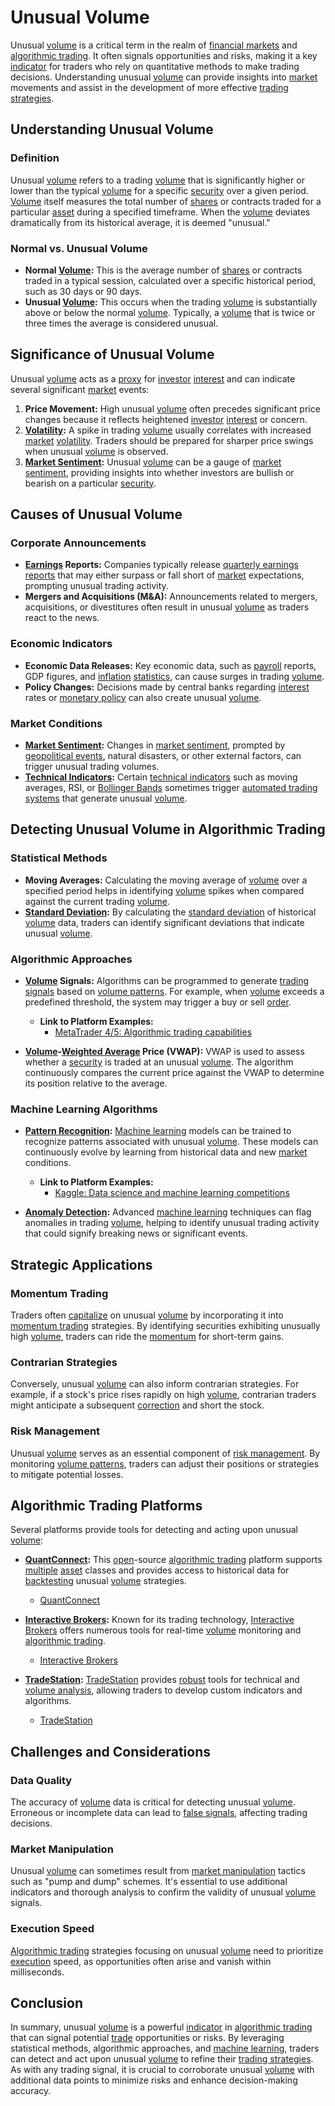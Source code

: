 # Unusual Volume

Unusual [volume](../v/volume.md) is a critical term in the realm of [financial markets](../f/financial_market.md) and [algorithmic trading](../a/algorithmic_trading.md). It often signals opportunities and risks, making it a key [indicator](../i/indicator.md) for traders who rely on quantitative methods to make trading decisions. Understanding unusual [volume](../v/volume.md) can provide insights into [market](../m/market.md) movements and assist in the development of more effective [trading strategies](../t/trading_strategies.md).

## Understanding Unusual Volume

### Definition

Unusual [volume](../v/volume.md) refers to a trading [volume](../v/volume.md) that is significantly higher or lower than the typical [volume](../v/volume.md) for a specific [security](../s/security.md) over a given period. [Volume](../v/volume.md) itself measures the total number of [shares](../s/shares.md) or contracts traded for a particular [asset](../a/asset.md) during a specified timeframe. When the [volume](../v/volume.md) deviates dramatically from its historical average, it is deemed "unusual."

### Normal vs. Unusual Volume

- **Normal [Volume](../v/volume.md):** This is the average number of [shares](../s/shares.md) or contracts traded in a typical session, calculated over a specific historical period, such as 30 days or 90 days.
- **Unusual [Volume](../v/volume.md):** This occurs when the trading [volume](../v/volume.md) is substantially above or below the normal [volume](../v/volume.md). Typically, a [volume](../v/volume.md) that is twice or three times the average is considered unusual.

## Significance of Unusual Volume

Unusual [volume](../v/volume.md) acts as a [proxy](../p/proxy.md) for [investor](../i/investor.md) [interest](../i/interest.md) and can indicate several significant [market](../m/market.md) events:

1. **Price Movement:** High unusual [volume](../v/volume.md) often precedes significant price changes because it reflects heightened [investor](../i/investor.md) [interest](../i/interest.md) or concern.
2. **[Volatility](../v/volatility.md):** A spike in trading [volume](../v/volume.md) usually correlates with increased [market](../m/market.md) [volatility](../v/volatility.md). Traders should be prepared for sharper price swings when unusual [volume](../v/volume.md) is observed.
3. **[Market Sentiment](../m/market_sentiment.md):** Unusual [volume](../v/volume.md) can be a gauge of [market sentiment](../m/market_sentiment.md), providing insights into whether investors are bullish or bearish on a particular [security](../s/security.md).

## Causes of Unusual Volume

### Corporate Announcements

- **[Earnings](../e/earnings.md) Reports:** Companies typically release [quarterly earnings reports](../q/quarterly_earnings_reports.md) that may either surpass or fall short of [market](../m/market.md) expectations, prompting unusual trading activity.
- **Mergers and Acquisitions (M&A):** Announcements related to mergers, acquisitions, or divestitures often result in unusual [volume](../v/volume.md) as traders react to the news.

### Economic Indicators

- **Economic Data Releases:** Key economic data, such as [payroll](../p/payroll.md) reports, GDP figures, and [inflation](../i/inflation.md) [statistics](../s/statistics.md), can cause surges in trading [volume](../v/volume.md).
- **Policy Changes:** Decisions made by central banks regarding [interest](../i/interest.md) rates or [monetary policy](../m/monetary_policy.md) can also create unusual [volume](../v/volume.md).

### Market Conditions

- **[Market Sentiment](../m/market_sentiment.md):** Changes in [market sentiment](../m/market_sentiment.md), prompted by [geopolitical events](../g/geopolitical_events.md), natural disasters, or other external factors, can trigger unusual trading volumes.
- **[Technical Indicators](../t/technical_indicators.md):** Certain [technical indicators](../t/technical_indicators.md) such as moving averages, RSI, or [Bollinger Bands](../b/bollinger_bands.md) sometimes trigger [automated trading systems](../a/automated_trading_systems.md) that generate unusual [volume](../v/volume.md).

## Detecting Unusual Volume in Algorithmic Trading

### Statistical Methods

- **Moving Averages:** Calculating the moving average of [volume](../v/volume.md) over a specified period helps in identifying [volume](../v/volume.md) spikes when compared against the current trading [volume](../v/volume.md).
- **[Standard Deviation](../s/standard_deviation.md):** By calculating the [standard deviation](../s/standard_deviation.md) of historical [volume](../v/volume.md) data, traders can identify significant deviations that indicate unusual [volume](../v/volume.md).

### Algorithmic Approaches

- **[Volume](../v/volume.md) Signals:** Algorithms can be programmed to generate [trading signals](../t/trading_signals.md) based on [volume patterns](../v/volume_patterns.md). For example, when [volume](../v/volume.md) exceeds a predefined threshold, the system may trigger a buy or sell [order](../o/order.md).
  
  - **Link to Platform Examples:** 
    - [MetaTrader 4/5: Algorithmic trading capabilities](https://www.metatrader4.com/)
  
- **[Volume](../v/volume.md)-[Weighted Average](../w/weighted_average.md) Price (VWAP):** VWAP is used to assess whether a [security](../s/security.md) is traded at an unusual [volume](../v/volume.md). The algorithm continuously compares the current price against the VWAP to determine its position relative to the average.

### Machine Learning Algorithms

- **[Pattern Recognition](../p/pattern_recognition.md):** [Machine learning](../m/machine_learning.md) models can be trained to recognize patterns associated with unusual [volume](../v/volume.md). These models can continuously evolve by learning from historical data and new [market](../m/market.md) conditions.
  
  - **Link to Platform Examples:** 
    - [Kaggle: Data science and machine learning competitions](https://www.kaggle.com/)
  
- **[Anomaly Detection](../a/anomaly_detection.md):** Advanced [machine learning](../m/machine_learning.md) techniques can flag anomalies in trading [volume](../v/volume.md), helping to identify unusual trading activity that could signify breaking news or significant events.

## Strategic Applications

### Momentum Trading

Traders often [capitalize](../c/capitalize.md) on unusual [volume](../v/volume.md) by incorporating it into [momentum trading](../m/momentum_trading.md) strategies. By identifying securities exhibiting unusually high [volume](../v/volume.md), traders can ride the [momentum](../m/momentum.md) for short-term gains.

### Contrarian Strategies

Conversely, unusual [volume](../v/volume.md) can also inform contrarian strategies. For example, if a stock's price rises rapidly on high [volume](../v/volume.md), contrarian traders might anticipate a subsequent [correction](../c/correction.md) and short the stock.

### Risk Management

Unusual [volume](../v/volume.md) serves as an essential component of [risk management](../r/risk_management.md). By monitoring [volume patterns](../v/volume_patterns.md), traders can adjust their positions or strategies to mitigate potential losses.

## Algorithmic Trading Platforms

Several platforms provide tools for detecting and acting upon unusual [volume](../v/volume.md):

- **[QuantConnect](../q/quantconnect.md):** This [open](../o/open.md)-source [algorithmic trading](../a/algorithmic_trading.md) platform supports [multiple](../m/multiple.md) [asset](../a/asset.md) classes and provides access to historical data for [backtesting](../b/backtesting.md) unusual [volume](../v/volume.md) strategies.
  - [QuantConnect](https://www.quantconnect.com/)
  
- **[Interactive Brokers](../i/interactive_brokers.md):** Known for its trading technology, [Interactive Brokers](../i/interactive_brokers.md) offers numerous tools for real-time [volume](../v/volume.md) monitoring and [algorithmic trading](../a/algorithmic_trading.md).
  - [Interactive Brokers](https://www.interactivebrokers.com/)

- **[TradeStation](../t/tradestation.md):** [TradeStation](../t/tradestation.md) provides [robust](../r/robust.md) tools for technical and [volume analysis](../v/volume_analysis.md), allowing traders to develop custom indicators and algorithms.
  - [TradeStation](https://www.tradestation.com/)

## Challenges and Considerations

### Data Quality

The accuracy of [volume](../v/volume.md) data is critical for detecting unusual [volume](../v/volume.md). Erroneous or incomplete data can lead to [false signals](../f/false_signals_in_trading.md), affecting trading decisions.

### Market Manipulation

Unusual [volume](../v/volume.md) can sometimes result from [market manipulation](../m/market_manipulation.md) tactics such as "pump and dump" schemes. It's essential to use additional indicators and thorough analysis to confirm the validity of unusual [volume](../v/volume.md) signals.

### Execution Speed

[Algorithmic trading](../a/algorithmic_trading.md) strategies focusing on unusual [volume](../v/volume.md) need to prioritize [execution](../e/execution.md) speed, as opportunities often arise and vanish within milliseconds.

## Conclusion

In summary, unusual [volume](../v/volume.md) is a powerful [indicator](../i/indicator.md) in [algorithmic trading](../a/algorithmic_trading.md) that can signal potential [trade](../t/trade.md) opportunities or risks. By leveraging statistical methods, algorithmic approaches, and [machine learning](../m/machine_learning.md), traders can detect and act upon unusual [volume](../v/volume.md) to refine their [trading strategies](../t/trading_strategies.md). As with any trading signal, it is crucial to corroborate unusual [volume](../v/volume.md) with additional data points to minimize risks and enhance decision-making accuracy.
